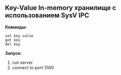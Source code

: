 ## Key-Value In-memory хранилище с использованием SysV IPC

**Команды:**

```
set key value
get key
del key
```

**Запуск:**

1.  run server
2.  connect to port 3100
